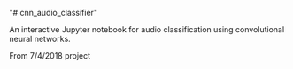 "# cnn_audio_classifier" 

An interactive Jupyter notebook for audio classification using convolutional neural networks. 

From 7/4/2018 project
